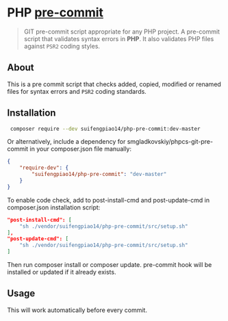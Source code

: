 # PHP [pre-commit](https://git-scm.com/book/en/v2/Customizing-Git-Git-Hooks)

> GIT pre-commit script appropriate for any PHP project.
> A pre-commit script that validates syntax errors in **PHP**. It also validates PHP files against `PSR2` coding styles.

## About

This is a pre commit script that checks added, copied, modified or renamed files for syntax errors and `PSR2` coding standards.

## Installation
```bash
 composer require --dev suifengpiao14/php-pre-commit:dev-master 
 ```
 Or alternatively, include a dependency for smgladkovskiy/phpcs-git-pre-commit in your composer.json file manually:
```json
{
    "require-dev": {
        "suifengpiao14/php-pre-commit": "dev-master"
    }
}
```

 To enable code check, аdd to post-install-cmd and post-update-cmd in composer.json installation script:
```json
"post-install-cmd": [
    "sh ./vendor/suifengpiao14/php-pre-commit/src/setup.sh"
],
"post-update-cmd": [
    "sh ./vendor/suifengpiao14/php-pre-commit/src/setup.sh"
]
```
Then run composer install or composer update. pre-commit hook will be installed or updated if it already exists.

## Usage

This will work automatically before every commit.

